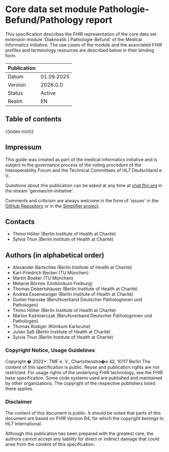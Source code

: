# Core data set module Pathologie-Befund/Pathology report

This specification describes the FHIR representation of the core data set extension module 'Diaknostik | Pathologie-Befund' of the Medical Informatics Initiative. The use cases of the module and the associated FHIR profiles and terminology resources are described below in their binding form.

| Publication   |   |
|---------|---|
| Datum   | 01.09.2025 |
| Version | 2026.0.0         |
| Status  | Active       |
| Realm   | EN          | 

## Table of contents

{{index:root}}

## Impressum

This guide was created as part of the medical informatics initiative and is subject to the governance process of the voting procedure of the Interoperability Forum and the Technical Committees of HL7 Deutschland e. V..

Questions about this publication can be asked at any time at [chat.fhir.org](https://chat.fhir.org) in the stream 'german/mi-initiative'.

Comments and criticism are always welcome in the form of 'issues' in the [GitHub Repository](https://github.com/medizininformatik-initiative/kerndatensatzmodul-PathologieBefund) or in the [Simplifier project](https://simplifier.net/medizininformatikinitiative-modulpathologie).

## Contacts

* Thimo Hölter              (Berlin Institute of Health at Charité)
* Sylvia Thun               (Berlin Institute of Health at Charité)


## Authors (in alphabetical order)

* Alexander Bartschke       (Berlin Institute of Health at Charité)
* Karl-Friedrich Becker     (TU München)
* Martin Boeker             (TU München)
* Melanie Börries           (Uniklinikum Freiburg)
* Thomas Debertshäuser      (Berlin Institute of Health at Charité)
* Andrea Essenwanger        (Berlin Institute of Health at Charité)
* Gunter Haroske            (Berufsverband Deutscher Pathologinnen und Pathologen)
* Thimo Hölter              (Berlin Institute of Health at Charité)
* Marlon Kazmierczak        (Berufsverband Deutscher Pathologinnen und Pathologen)
* Thomas Rüdiger            (Klinikum Karlsruhe)
* Julian Saß                (Berlin Institute of Health at Charité)
* Sylvia Thun               (Berlin Institute of Health at Charité)

### Copyright Notice, Usage Guidelines
Copyright � 2022+: TMF e. V., Charlottenstra�e 42, 10117 Berlin
The content of this specification is public. Reuse and publication rights are not restricted.
For usage rights of the underlying FHIR technology, see the FHIR base specification.
Some code systems used are published and maintained by other organizations. The copyright of the respective publishers listed there applies.</br> 

### Disclaimer
The content of this document is public. It should be noted that parts of this document are based on FHIR Version R4, for which the copyright belongs to HL7 International.

Although this publication has been prepared with the greatest care, the authors cannot accept any liability for direct or indirect damage that could arise from the content of this specification.
